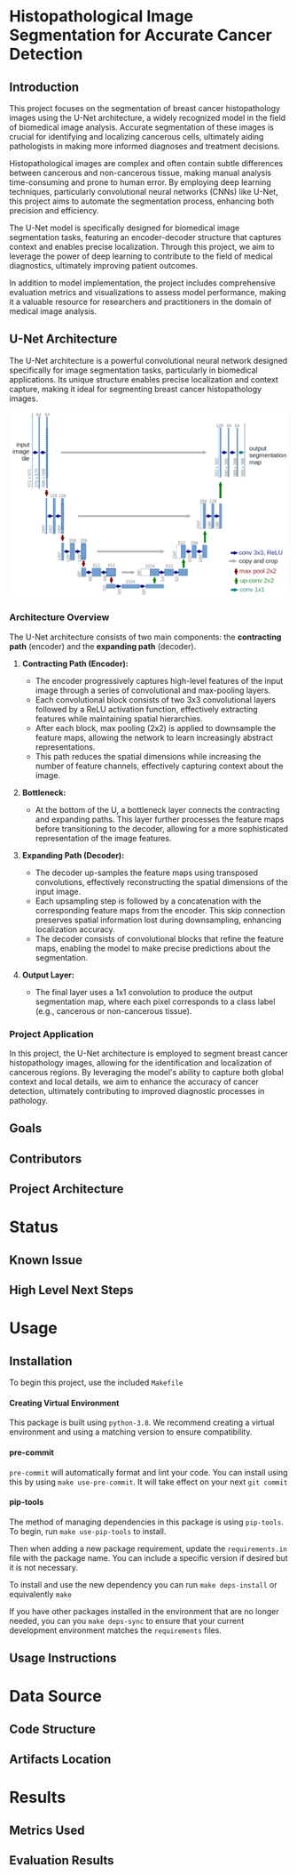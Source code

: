 # Histopathological Image Segmentation for Accurate Cancer Detection

## Introduction
This project focuses on the segmentation of breast cancer histopathology images using the U-Net architecture, a widely recognized model in the field of biomedical image analysis. Accurate segmentation of these images is crucial for identifying and localizing cancerous cells, ultimately aiding pathologists in making more informed diagnoses and treatment decisions.

Histopathological images are complex and often contain subtle differences between cancerous and non-cancerous tissue, making manual analysis time-consuming and prone to human error. By employing deep learning techniques, particularly convolutional neural networks (CNNs) like U-Net, this project aims to automate the segmentation process, enhancing both precision and efficiency.

The U-Net model is specifically designed for biomedical image segmentation tasks, featuring an encoder-decoder structure that captures context and enables precise localization. Through this project, we aim to leverage the power of deep learning to contribute to the field of medical diagnostics, ultimately improving patient outcomes.

In addition to model implementation, the project includes comprehensive evaluation metrics and visualizations to assess model performance, making it a valuable resource for researchers and practitioners in the domain of medical image analysis.


## U-Net Architecture
The U-Net architecture is a powerful convolutional neural network designed specifically for image segmentation tasks, particularly in biomedical applications. Its unique structure enables precise localization and context capture, making it ideal for segmenting breast cancer histopathology images.

![U-Net Architecture](images\u-net-architecture.png)

### Architecture Overview
The U-Net architecture consists of two main components: the **contracting path** (encoder) and the **expanding path** (decoder). 

1. **Contracting Path (Encoder):**
   - The encoder progressively captures high-level features of the input image through a series of convolutional and max-pooling layers.
   - Each convolutional block consists of two 3x3 convolutional layers followed by a ReLU activation function, effectively extracting features while maintaining spatial hierarchies.
   - After each block, max pooling (2x2) is applied to downsample the feature maps, allowing the network to learn increasingly abstract representations.
   - This path reduces the spatial dimensions while increasing the number of feature channels, effectively capturing context about the image.

2. **Bottleneck:**
   - At the bottom of the U, a bottleneck layer connects the contracting and expanding paths. This layer further processes the feature maps before transitioning to the decoder, allowing for a more sophisticated representation of the image features.

3. **Expanding Path (Decoder):**
   - The decoder up-samples the feature maps using transposed convolutions, effectively reconstructing the spatial dimensions of the input image.
   - Each upsampling step is followed by a concatenation with the corresponding feature maps from the encoder. This skip connection preserves spatial information lost during downsampling, enhancing localization accuracy.
   - The decoder consists of convolutional blocks that refine the feature maps, enabling the model to make precise predictions about the segmentation.

4. **Output Layer:**
   - The final layer uses a 1x1 convolution to produce the output segmentation map, where each pixel corresponds to a class label (e.g., cancerous or non-cancerous tissue).

### Project Application
In this project, the U-Net architecture is employed to segment breast cancer histopathology images, allowing for the identification and localization of cancerous regions. By leveraging the model's ability to capture both global context and local details, we aim to enhance the accuracy of cancer detection, ultimately contributing to improved diagnostic processes in pathology.
## Goals
## Contributors
## Project Architecture


# Status
## Known Issue
## High Level Next Steps


# Usage
## Installation
To begin this project, use the included `Makefile`

#### Creating Virtual Environment

This package is built using `python-3.8`. 
We recommend creating a virtual environment and using a matching version to ensure compatibility.

#### pre-commit

`pre-commit` will automatically format and lint your code. You can install using this by using
`make use-pre-commit`. It will take effect on your next `git commit`

#### pip-tools

The method of managing dependencies in this package is using `pip-tools`. To begin, run `make use-pip-tools` to install. 

Then when adding a new package requirement, update the `requirements.in` file with 
the package name. You can include a specific version if desired but it is not necessary. 

To install and use the new dependency you can run `make deps-install` or equivalently `make`

If you have other packages installed in the environment that are no longer needed, you can you `make deps-sync` to ensure that your current development environment matches the `requirements` files. 

## Usage Instructions


# Data Source
## Code Structure
## Artifacts Location

# Results
## Metrics Used
## Evaluation Results
